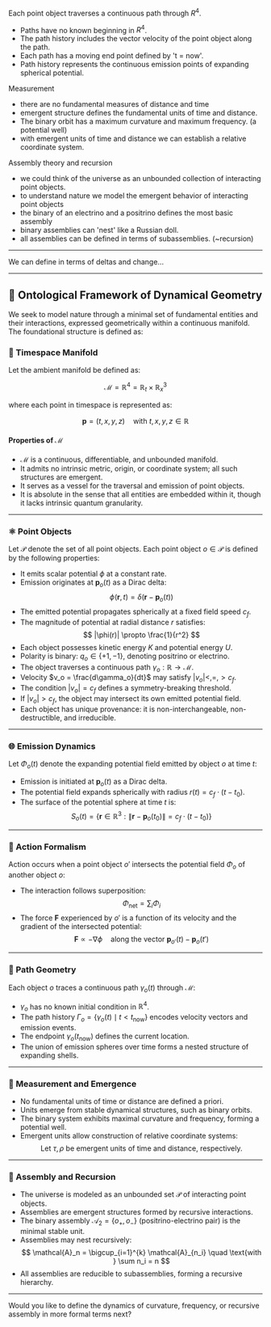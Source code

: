 

Each point object traverses a continuous path through ${R}^4$. 

- Paths have no known beginning in ${R}^4$. 
- The path history includes the vector velocity of the point object along the path.
- Each path has a moving end point defined by 't = now'.
- Path history represents the continuous emission points of expanding spherical potential.

Measurement

- there are no fundamental measures of distance and time
- emergent structure defines the fundamental units of time and distance.
- The binary orbit has a maximum curvature and maximum frequency. (a potential well)
- with emergent units of time and distance we can establish a relative coordinate system.

Assembly theory and recursion

- we could think of the universe as an unbounded collection of interacting point objects.
- to understand nature we model the emergent behavior of interacting point objects
- the binary of an electrino and a positrino defines the most basic assembly
- binary assemblies can 'nest' like a Russian doll.
- all assemblies can be defined in terms of subassemblies. (~recursion)



---

We can define in terms of deltas and change...




---

## 🧭 Ontological Framework of Dynamical Geometry

We seek to model nature through a minimal set of fundamental entities and their interactions, expressed geometrically within a continuous manifold. The foundational structure is defined as:

### 🧱 Timespace Manifold

Let the ambient manifold be defined as:

$$
\mathcal{M} = \mathbb{R}^4 = \mathbb{R}_t \times \mathbb{R}^3_x
$$

where each point in timespace is represented as:

$$
\mathbf{p} = (t, x, y, z) \quad \text{with } t, x, y, z \in \mathbb{R}
$$

#### Properties of $\mathcal{M}$

- $\mathcal{M}$ is a continuous, differentiable, and unbounded manifold.
- It admits no intrinsic metric, origin, or coordinate system; all such structures are emergent.
- It serves as a vessel for the traversal and emission of point objects.
- It is absolute in the sense that all entities are embedded within it, though it lacks intrinsic quantum granularity.

---

### ⚛️ Point Objects

Let $\mathcal{P}$ denote the set of all point objects. Each point object $o \in \mathcal{P}$ is defined by the following properties:

- It emits scalar potential $\phi$ at a constant rate.
- Emission originates at $\mathbf{p}_o(t)$ as a Dirac delta:  
  $$
  \phi(\mathbf{r}, t) = \delta(\mathbf{r} - \mathbf{p}_o(t))
  $$
- The emitted potential propagates spherically at a fixed field speed $c_f$.
- The magnitude of potential at radial distance $r$ satisfies:
  $$
  |\phi(r)| \propto \frac{1}{r^2}
  $$
- Each object possesses kinetic energy $K$ and potential energy $U$.
- Polarity is binary: $q_o \in \{+1, -1\}$, denoting positrino or electrino.
- The object traverses a continuous path $\gamma_o: \mathbb{R} \rightarrow \mathcal{M}$.
- Velocity $v_o = \frac{d\gamma_o}{dt}$ may satisfy $|v_o| <, =, > c_f$.
- The condition $|v_o| = c_f$ defines a symmetry-breaking threshold.
- If $|v_o| > c_f$, the object may intersect its own emitted potential field.
- Each object has unique provenance: it is non-interchangeable, non-destructible, and irreducible.

---

### 🌐 Emission Dynamics

Let $\Phi_o(t)$ denote the expanding potential field emitted by object $o$ at time $t$:

- Emission is initiated at $\mathbf{p}_o(t)$ as a Dirac delta.
- The potential field expands spherically with radius $r(t) = c_f \cdot (t - t_0)$.
- The surface of the potential sphere at time $t$ is:
  $$
  S_o(t) = \left\{ \mathbf{r} \in \mathbb{R}^3 : \|\mathbf{r} - \mathbf{p}_o(t_0)\| = c_f \cdot (t - t_0) \right\}
  $$

---

### 🧮 Action Formalism

Action occurs when a point object $o'$ intersects the potential field $\Phi_o$ of another object $o$:

- The interaction follows superposition:
  $$
  \Phi_{\text{net}} = \sum_{i} \Phi_i
  $$
- The force $\mathbf{F}$ experienced by $o'$ is a function of its velocity and the gradient of the intersected potential:
  $$
  \mathbf{F} \propto -\nabla \phi \quad \text{along the vector } \mathbf{p}_{o'}(t) - \mathbf{p}_o(t')
  $$

---

### 🧭 Path Geometry

Each object $o$ traces a continuous path $\gamma_o(t)$ through $\mathcal{M}$:

- $\gamma_o$ has no known initial condition in $\mathbb{R}^4$.
- The path history $\Gamma_o = \{ \gamma_o(t) \mid t < t_{\text{now}} \}$ encodes velocity vectors and emission events.
- The endpoint $\gamma_o(t_{\text{now}})$ defines the current location.
- The union of emission spheres over time forms a nested structure of expanding shells.

---

### 📏 Measurement and Emergence

- No fundamental units of time or distance are defined a priori.
- Units emerge from stable dynamical structures, such as binary orbits.
- The binary system exhibits maximal curvature and frequency, forming a potential well.
- Emergent units allow construction of relative coordinate systems:
  $$
  \text{Let } \tau, \rho \text{ be emergent units of time and distance, respectively.}
  $$

---

### 🧩 Assembly and Recursion

- The universe is modeled as an unbounded set $\mathcal{P}$ of interacting point objects.
- Assemblies are emergent structures formed by recursive interactions.
- The binary assembly $\mathcal{A}_2 = \{o_+, o_-\}$ (positrino-electrino pair) is the minimal stable unit.
- Assemblies may nest recursively:
  $$
  \mathcal{A}_n = \bigcup_{i=1}^{k} \mathcal{A}_{n_i} \quad \text{with } \sum n_i = n
  $$
- All assemblies are reducible to subassemblies, forming a recursive hierarchy.

---

Would you like to define the dynamics of curvature, frequency, or recursive assembly in more formal terms next?


